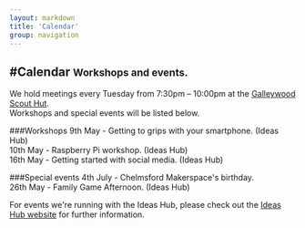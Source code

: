 ```yaml
---
layout: markdown
title: 'Calendar'
group: navigation
---
```


#Calendar <small>Workshops and events.</small>
---

We hold meetings every Tuesday from 7:30pm – 10:00pm at the [Galleywood Scout Hut](https://maps.google.com/maps?hl=en&ll=51.702403,0.478308&spn=0.001805,0.005252&t=h&z=18).  
Workshops and special events will be listed below.

###Workshops
9th May - Getting to grips with your smartphone. (Ideas Hub)  
10th May - Raspberry Pi workshop. (Ideas Hub)  
16th May - Getting started with social media. (Ideas Hub)  

###Special events
4th July - Chelmsford Makerspace's birthday.  
26th May - Family Game Afternoon. (Ideas Hub)  

For events we're running with the Ideas Hub, please check out the [Ideas Hub website](http://ideashubchelmsford.org/) for further information.